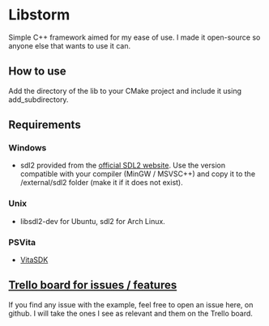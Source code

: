 # Libstorm
Simple C++ framework aimed for my ease of use. I made it open-source so anyone else that wants to use it can.

## How to use

Add the directory of the lib to your CMake project and include it using add_subdirectory.

## Requirements

### Windows

- sdl2 provided from the [official SDL2 website](https://www.libsdl.org/). Use the version compatible with your compiler (MinGW / MSVSC++) and copy it to the /external/sdl2 folder (make it if it does not exist).

### Unix

- libsdl2-dev for Ubuntu, sdl2 for Arch Linux.

### PSVita

- [VitaSDK](https://vitasdk.org/)

## [Trello board for issues / features](https://trello.com/b/SohEE8iV/libstorm-issues-features)

If you find any issue with the example, feel free to open an issue here, on github. I will take the ones I see as relevant and them on the Trello board.
